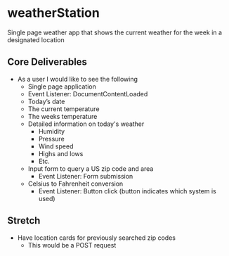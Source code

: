 # weatherStation
Single page weather app that shows the current weather for the week in a designated location

## Core Deliverables
- As a user I would like to see the following
    - Single page application
    - Event Listener: DocumentContentLoaded
    - Today’s date
    - The current temperature
    - The weeks temperature 
    - Detailed information on today's weather
        - Humidity
        - Pressure
        - Wind speed
        - Highs and lows
        - Etc.
    - Input form to query a US zip code and area
        - Event Listener: Form submission
    - Celsius to Fahrenheit conversion
        - Event Listener: Button click (button indicates which system is used)

## Stretch 
- Have location cards for previously searched zip codes
    - This would be a POST request 
